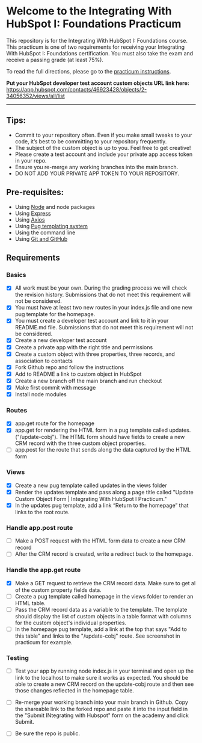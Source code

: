 # Welcome to the Integrating With HubSpot I: Foundations Practicum

This repository is for the Integrating With HubSpot I: Foundations course. This practicum is one of two requirements for receiving your Integrating With HubSpot I: Foundations certification. You must also take the exam and receive a passing grade (at least 75%).

To read the full directions, please go to the [practicum instructions](https://app.hubspot.com/academy/l/tracks/1092124/1093824/5493?language=en).

**Put your HubSpot developer test account custom objects URL link here:** https://app.hubspot.com/contacts/46923428/objects/2-34056352/views/all/list

___
## Tips:
- Commit to your repository often. Even if you make small tweaks to your code, it’s best to be committing to your repository frequently.
- The subject of the custom object is up to you. Feel free to get creative!
- Please create a test account and include your private app access token in your repo.
- Ensure you re-merge any working branches into the main branch.
- DO NOT ADD YOUR PRIVATE APP TOKEN TO YOUR REPOSITORY.

## Pre-requisites:
- Using [Node](https://nodejs.org/en/download) and node packages
- Using [Express](https://expressjs.com/en/starter/installing.html)
- Using [Axios](https://axios-http.com/docs/intro)
- Using [Pug templating system](https://pugjs.org/api/getting-started.html)
- Using the command line
- Using [Git and GitHub](https://product.hubspot.com/blog/git-and-github-tutorial-for-beginners)


## Requirements
### Basics
- [x]  All work must be your own. During the grading process we will check the revision history. Submissions that do not meet this requirement will not be considered.
- [x]  You must have at least two new routes in your index.js file and one new pug template for the homepage.
- [x]  You must create a developer test account and link to it in your README.md file. Submissions that do not meet this requirement will not be considered.
- [x] Create a new developer test account
- [x] Create a private app with the right title and permissions
- [x] Create a custom object with three properties, three records, and association to contacts
- [x] Fork Github repo and follow the instructions
- [x] Add to README a link to custom object in HubSpot
- [x] Create a new branch off the main branch and run checkout
- [x] Make first commit with message
- [x] Install node modules

### Routes
- [x] app.get route for the homepage
- [x] app.get for rendering the HTML form in a pug template called updates. ("/update-cobj"). The HTML form should have fields to create a new CRM record with the three custom object properties.
- [ ] app.post for the route that sends along the data captured by the HTML form

### Views
- [x] Create a new pug template called updates in the views folder
- [x] Render the updates template and pass along a page title called "Update Custom Object Form | Integrating With HubSpot I Practicum."
- [x] In the updates pug template, add a link “Return to the homepage” that links to the root route.

### Handle app.post route
- [ ] Make a POST request with the HTML form data to create a new CRM record
- [ ] After the CRM record is created, write a redirect back to the homepage.

### Handle the app.get route
- [x] Make a GET request to retrieve the CRM record data. Make sure to get al of the custom property fields data.
- [ ] Create a pug template called homepage in the views folder to render an HTML table.
- [ ] Pass the CRM record data as a variable to the template. The template should display the list of custom objects in a table format with columns for the custom object's individual properties.
- [ ] In the homepage pug template, add a link at the top that says "Add to this table" and links to the "/update-cobj" route. See screenshot in practicum for example.

### Testing
- [ ] Test your app by running node index.js in your terminal and open up the link to the localhost to make sure it works as expected. You should be able to create a new CRM record on the update-cobj route and then see those changes reflected in the homepage table.
- [ ] Re-merge your working branch into your main branch in Github. Copy the shareable link to the forked repo and paste it into the input field in the "Submit INtegrating with Hubspot" form on the academy and click Submit.
- [ ] Be sure the repo is public.





